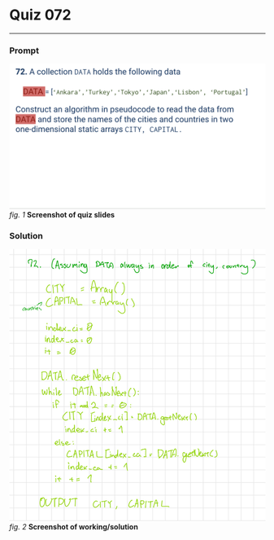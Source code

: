 # Quiz 072
<hr>

### Prompt
![](images/quiz_072_slide.png)
*fig. 1* **Screenshot of quiz slides**

### Solution
![](images/quiz_072_working.jpeg)
*fig. 2* **Screenshot of working/solution**